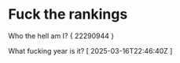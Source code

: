# Fuck the rankings

Who the hell am I?
{ 22290944 }

What fucking year is it?
[ 2025-03-16T22:46:40Z ]
